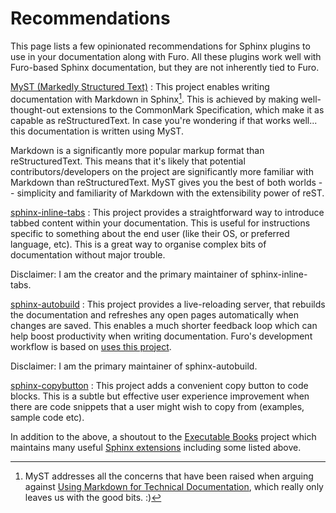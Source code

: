 # Recommendations

This page lists a few opinionated recommendations for Sphinx plugins to use in your documentation along with Furo. All these plugins work well with Furo-based Sphinx documentation, but they are not inherently tied to Furo.

[MyST (Markedly Structured Text)][MyST]
: This project enables writing documentation with Markdown in Sphinx[^using-markdown]. This is achieved by making well-thought-out extensions to the CommonMark Specification, which make it as capable as reStructuredText. In case you're wondering if that works well... this documentation is written using MyST.

  Markdown is a significantly more popular markup format than reStructuredText. This means that it's likely that potential contributors/developers on the project are significantly more familiar with Markdown than reStructuredText. MyST gives you the best of both worlds -- simplicity and familiarity of Markdown with the extensibility power of reST.

[sphinx-inline-tabs]
: This project provides a straightforward way to introduce tabbed content within your documentation. This is useful for instructions specific to something about the end user (like their OS, or preferred language, etc). This is a great way to organise complex bits of documentation without major trouble.

  Disclaimer: I am the creator and the primary maintainer of sphinx-inline-tabs.

[sphinx-autobuild]
: This project provides a live-reloading server, that rebuilds the documentation and refreshes any open pages automatically when changes are saved. This enables a much shorter feedback loop which can help boost productivity when writing documentation. Furo's development workflow is based on [uses this project](contributing/workflow.md#local-development-server).

  Disclaimer: I am the primary maintainer of sphinx-autobuild.

[sphinx-copybutton]
: This project adds a convenient copy button to code blocks. This is a subtle but effective user experience improvement when there are code snippets that a user might wish to copy from (examples, sample code etc).

In addition to the above, a shoutout to the [Executable Books] project which maintains many useful [Sphinx extensions][ebp-extensions] including some listed above.

[^using-markdown]: MyST addresses all the concerns that have been raised when arguing against [Using Markdown for Technical Documentation][dont-use-markdown], which really only leaves us with the good bits. :)

[MyST]: https://myst-parser.readthedocs.io/en/latest/
[sphinx-autobuild]: https://github.com/executablebooks/sphinx-autobuild#readme
[sphinx-copybutton]: https://github.com/executablebooks/sphinx-copybutton#readme
[sphinx-inline-tabs]: https://github.com/pradyunsg/sphinx-inline-tabs#readme
[executable books]: https://executablebooks.org
[ebp-extensions]: https://github.com/executablebooks/?q=sphinx

[dont-use-markdown]: https://www.ericholscher.com/blog/2016/mar/15/dont-use-markdown-for-technical-docs/
